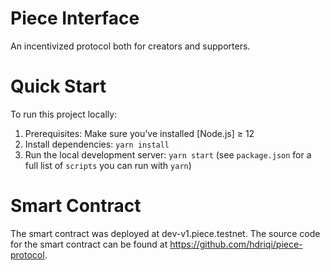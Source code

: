 Piece Interface
==================

An incentivized protocol both for creators and supporters.


Quick Start
===========

To run this project locally:

1. Prerequisites: Make sure you've installed [Node.js] ≥ 12
2. Install dependencies: `yarn install`
3. Run the local development server: `yarn start` (see `package.json` for a
   full list of `scripts` you can run with `yarn`)


Smart Contract
==============

The smart contract was deployed at dev-v1.piece.testnet.
The source code for the smart contract can be found at https://github.com/hdriqi/piece-protocol. 

